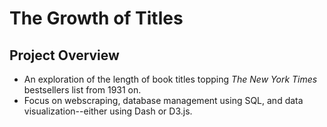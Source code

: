 # The Growth of Titles
## Project Overview
* An exploration of the length of book titles topping *The New York Times* bestsellers list from 1931 on.
* Focus on webscraping, database management using SQL, and data visualization--either using Dash or D3.js.
